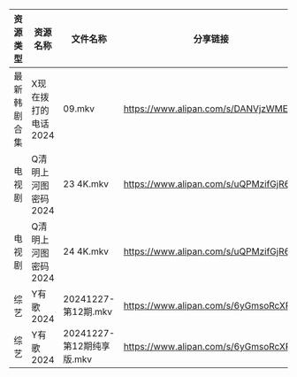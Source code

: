 | 资源类型   | 资源名称         | 文件名称                 | 分享链接                                 | 更新时间                |
| ------ | ------------ | -------------------- | ------------------------------------ | ------------------- |
| 最新韩剧合集 | X现在拨打的电话2024 | 09.mkv               | https://www.alipan.com/s/DANVjzWMEL4 | 2024-12-28 00:06:27 |
| 电视剧    | Q清明上河图密码2024 | 23 4K.mkv            | https://www.alipan.com/s/uQPMzifGjR6 | 2024-12-28 00:06:05 |
| 电视剧    | Q清明上河图密码2024 | 24 4K.mkv            | https://www.alipan.com/s/uQPMzifGjR6 | 2024-12-28 00:06:05 |
| 综艺     | Y有歌2024      | 20241227-第12期.mkv    | https://www.alipan.com/s/6yGmsoRcXPy | 2024-12-28 00:08:30 |
| 综艺     | Y有歌2024      | 20241227-第12期纯享版.mkv | https://www.alipan.com/s/6yGmsoRcXPy | 2024-12-28 00:08:29 |
